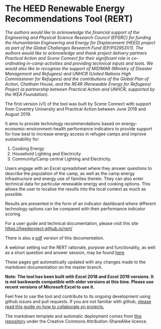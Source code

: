 # The HEED Renewable Energy Recommendations Tool (RERT)
*The authors would like to acknowledge the financial support of the  Engineering and Physical Science Research Council (EPSRC) for funding  the Humanitarian Engineering and Energy for Displacement (HEED) project as part of the Global Challenges Research Fund  (EP/P029531/1). The authors would like to acknowledge and thank project delivery partners Practical Action and Scene Connect for their  significant role in co-ordinating in-camp activities and providing technical inputs and tools. We would also like to recognise the  support of MIDIMAR (Ministry of Disaster Management and Refugees) and UNHCR (United Nations High Commissioner for Refugees)* *and the* *contributions of the Global Plan of Action, Chatham House, and the RE4R (Renewable Energy for Refugees)  Project (a partnership between Practical Action and UNHCR, supported by  the IKEA Foundation).* 

The first version (v1) of the tool was built by Scene Connect with support from Coventry University and Practical Action between June 2018 and August 2019. 

It aims to provide technology recommendations based on energy-economic-environment-health performance indicators to provide support for how best to increase energy access in refugee camps and improve sustainability for:
1. Cooking Energy
2. Household Lighting and Electricity
3. Community/Camp central Lighting and Electricity.

Users engage with an Excel spreadsheet where they answer questions to describe the population of the camp, as well as the camp energy infrastructure and energy use of families therein. They can also enter technical data for particular renewable energy and cooking options. This allows the user to localise the results into the local context as much as possible. 

Results are presented in the form of an indicator dashboard where different technology options can be compared with their performance indicator scoring.

For a user guide and technical documentation, please visit this site <https://heedproject.github.io/rert/>

There is also a [pdf](https://github.com/heedproject/rert/blob/gh-pages/RERT_Documentation.pdf) version of this documentation.

A webinar setting out the RERT rationale, purpose and functionality, as well as a short question and answer session, may be found [here](https://youtu.be/kW9I00c73fU) 

These pages get automatically updated with any changes made to the markdown documentation on the master branch.

**Note: The tool has been built with Excel 2018 and Excel 2019 versions. It is not backwards compatible with older versions at this time. Please use recent versions of Microsoft Excel to use it.**

Feel free to use the tool and contribute to its ongoing development using github issues and pull requests. If you are not familiar with github, [please read this guide on how to collaborate on projects.](https://help.github.com/en/categories/collaborating-with-issues-and-pull-requests)

The markdown template and automatic deployment comes from [this repository](https://github.com/LibreSolar/md-manual-template/tree/master/manual) under the Creative Commons Attribution-ShareAlike licence.
